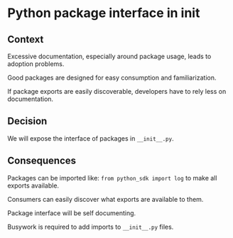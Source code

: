 # Python package interface in init

## Context
Excessive documentation, especially around package usage, leads to adoption problems.

Good packages are designed for easy consumption and familiarization.

If package exports are easily discoverable, developers have to rely less on documentation.


## Decision
We will expose the interface of packages in `__init__.py`.


## Consequences
Packages can be imported like: `from python_sdk import log` to make all exports available.

Consumers can easily discover what exports are available to them.

Package interface will be self documenting.

Busywork is required to add imports to `__init__.py` files.
